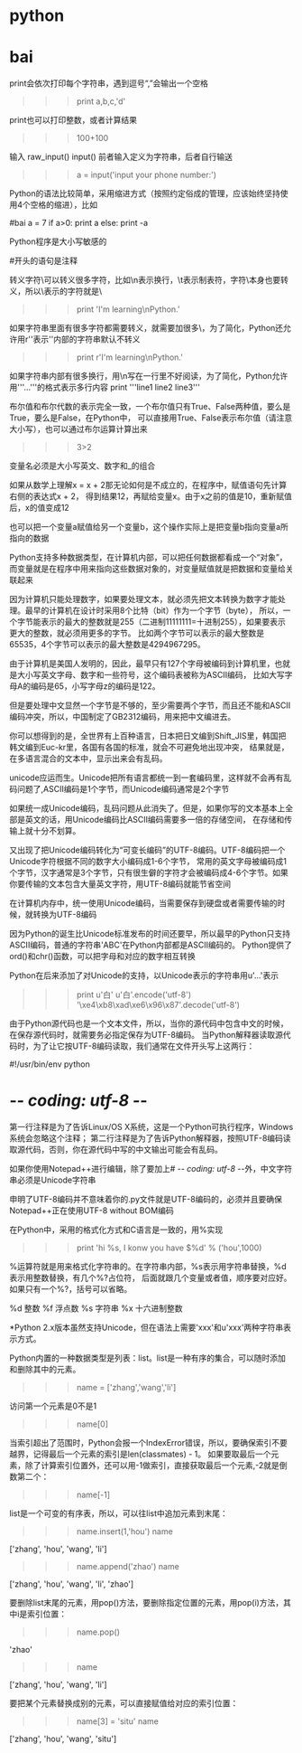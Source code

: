 # python
# bai

print会依次打印每个字符串，遇到逗号“,”会输出一个空格  
>>>print a,b,c,'d'

print也可以打印整数，或者计算结果  
>>>100+100

输入 raw_input() input() 前者输入定义为字符串，后者自行输送 
>>>a = input('input your phone number:')

Python的语法比较简单，采用缩进方式（按照约定俗成的管理，应该始终坚持使用4个空格的缩进），比如

#bai
a = 7
if a>0:
    print a
else:
    print -a

Python程序是大小写敏感的

#开头的语句是注释

转义字符\可以转义很多字符，比如\n表示换行，\t表示制表符，字符\本身也要转义，所以\\表示的字符就是\ 
>>>print 'I\'m learning\nPython.'

如果字符串里面有很多字符都需要转义，就需要加很多\，为了简化，Python还允许用r''表示''内部的字符串默认不转义
>>>print r'I\'m learning\nPython.'

如果字符串内部有很多换行，用\n写在一行里不好阅读，为了简化，Python允许用'''...'''的格式表示多行内容
print '''line1
line2
line3'''

布尔值和布尔代数的表示完全一致，一个布尔值只有True、False两种值，要么是True，要么是False，在Python中，
可以直接用True、False表示布尔值（请注意大小写），也可以通过布尔运算计算出来
>>>3>2

变量名必须是大小写英文、数字和_的组合

如果从数学上理解x = x + 2那无论如何是不成立的，在程序中，赋值语句先计算右侧的表达式x + 2，
得到结果12，再赋给变量x。由于x之前的值是10，重新赋值后，x的值变成12

也可以把一个变量a赋值给另一个变量b，这个操作实际上是把变量b指向变量a所指向的数据

Python支持多种数据类型，在计算机内部，可以把任何数据都看成一个“对象”，而变量就是在程序中用来指向这些数据对象的，对变量赋值就是把数据和变量给关联起来

因为计算机只能处理数字，如果要处理文本，就必须先把文本转换为数字才能处理。最早的计算机在设计时采用8个比特（bit）作为一个字节（byte），
所以，一个字节能表示的最大的整数就是255（二进制11111111=十进制255），如果要表示更大的整数，就必须用更多的字节。
比如两个字节可以表示的最大整数是65535，4个字节可以表示的最大整数是4294967295。

由于计算机是美国人发明的，因此，最早只有127个字母被编码到计算机里，也就是大小写英文字母、数字和一些符号，这个编码表被称为ASCII编码，
比如大写字母A的编码是65，小写字母z的编码是122。

但是要处理中文显然一个字节是不够的，至少需要两个字节，而且还不能和ASCII编码冲突，所以，中国制定了GB2312编码，用来把中文编进去。

你可以想得到的是，全世界有上百种语言，日本把日文编到Shift_JIS里，韩国把韩文编到Euc-kr里，各国有各国的标准，就会不可避免地出现冲突，
结果就是，在多语言混合的文本中，显示出来会有乱码。

unicode应运而生。Unicode把所有语言都统一到一套编码里，这样就不会再有乱码问题了,ASCII编码是1个字节，而Unicode编码通常是2个字节

如果统一成Unicode编码，乱码问题从此消失了。但是，如果你写的文本基本上全部是英文的话，用Unicode编码比ASCII编码需要多一倍的存储空间，
在存储和传输上就十分不划算。

又出现了把Unicode编码转化为“可变长编码”的UTF-8编码。UTF-8编码把一个Unicode字符根据不同的数字大小编码成1-6个字节，
常用的英文字母被编码成1个字节，汉字通常是3个字节，只有很生僻的字符才会被编码成4-6个字节。如果你要传输的文本包含大量英文字符，用UTF-8编码就能节省空间

在计算机内存中，统一使用Unicode编码，当需要保存到硬盘或者需要传输的时候，就转换为UTF-8编码

因为Python的诞生比Unicode标准发布的时间还要早，所以最早的Python只支持ASCII编码，普通的字符串'ABC'在Python内部都是ASCII编码的。
Python提供了ord()和chr()函数，可以把字母和对应的数字相互转换

Python在后来添加了对Unicode的支持，以Unicode表示的字符串用u'...'表示
>>>print u'白'
>>>u'白'.encode('utf-8')
>>>'\xe4\xb8\xad\xe6\x96\x87'.decode('utf-8')

由于Python源代码也是一个文本文件，所以，当你的源代码中包含中文的时候，在保存源代码时，就需要务必指定保存为UTF-8编码。
当Python解释器读取源代码时，为了让它按UTF-8编码读取，我们通常在文件开头写上这两行：

#!/usr/bin/env python
# -*- coding: utf-8 -*-
第一行注释是为了告诉Linux/OS X系统，这是一个Python可执行程序，Windows系统会忽略这个注释；
第二行注释是为了告诉Python解释器，按照UTF-8编码读取源代码，否则，你在源代码中写的中文输出可能会有乱码。

如果你使用Notepad++进行编辑，除了要加上# -*- coding: utf-8 -*-外，中文字符串必须是Unicode字符串

申明了UTF-8编码并不意味着你的.py文件就是UTF-8编码的，必须并且要确保Notepad++正在使用UTF-8 without BOM编码

在Python中，采用的格式化方式和C语言是一致的，用%实现
>>>print 'hi %s, I konw you have $%d' % ('hou',1000)

%运算符就是用来格式化字符串的。在字符串内部，%s表示用字符串替换，%d表示用整数替换，有几个%?占位符，
后面就跟几个变量或者值，顺序要对应好。如果只有一个%?，括号可以省略。

%d	整数
%f	浮点数
%s	字符串
%x	十六进制整数

*Python 2.x版本虽然支持Unicode，但在语法上需要'xxx'和u'xxx'两种字符串表示方式。

Python内置的一种数据类型是列表：list。list是一种有序的集合，可以随时添加和删除其中的元素。
>>> name = ['zhang','wang','li']

访问第一个元素是0不是1
>>>name[0]

当索引超出了范围时，Python会报一个IndexError错误，所以，要确保索引不要越界，记得最后一个元素的索引是len(classmates) - 1。
如果要取最后一个元素，除了计算索引位置外，还可以用-1做索引，直接获取最后一个元素,-2就是倒数第二个：
>>>name[-1]


list是一个可变的有序表，所以，可以往list中追加元素到末尾：
>>> name.insert(1,'hou')
>>> name

['zhang', 'hou', 'wang', 'li']
>>> name.append('zhao')
>>> name

['zhang', 'hou', 'wang', 'li', 'zhao']

要删除list末尾的元素，用pop()方法，要删除指定位置的元素，用pop(i)方法，其中i是索引位置：
>>> name.pop()

'zhao'
>>> name

['zhang', 'hou', 'wang', 'li']

要把某个元素替换成别的元素，可以直接赋值给对应的索引位置：
>>> name[3] = 'situ'
>>> name

['zhang', 'hou', 'wang', 'situ']
